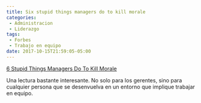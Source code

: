 ```yaml
---
title: Six stupid things managers do to kill morale
categories:
 - Administracion
 - Liderazgo
tags:
 - Forbes
 - Trabajo en equipo
date: 2017-10-15T21:59:05-05:00
---
```

[6 Stupid Things Managers Do To Kill Morale][1]

Una lectura bastante interesante. No solo para los gerentes, sino para cualquier persona que se desenvuelva en un entorno que implique trabajar en equipo.

[1]: https://www.forbes.com/sites/travisbradberry/2016/11/30/6-stupid-things-managers-do-to-kill-morale/
